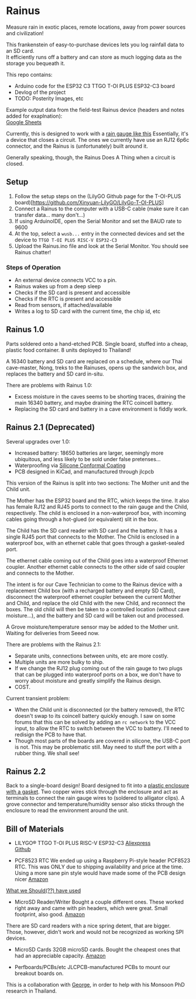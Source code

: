 # Rainus
Measure rain in exotic places, remote locations, away from power sources and civilization!

This frankenstein of easy-to-purchase devices lets you log rainfall data to an SD card.  
It efficiently runs off a battery and can store as much logging data as the storage you bequeath it.

This repo contains:
* Arduino code for the ESP32 C3 TTGO T-OI PLUS ESP32-C3 board
* Devlog of the project
* TODO: Posterity Images, etc

Example output data from the field-test Rainus device (headers and notes added for exaplnation):  
[Google Sheets](https://docs.google.com/spreadsheets/d/1Qej0Jb0RguejD68-Whe8UmjqHHGkIUU_zKdhaDspYHQ)

Currently, this is designed to work with a [rain gauge like this](https://www.scientificsales.com/6466-Davis-AeroCone-Rain-Gauge-with-Mountable-Base-p/6466.htm)
Essentially, it's a device that closes a circuit. The ones we currently have use an RJ12 6p6c connector, and the Rainus is (unfortunately) built around it. 

Generally speaking, though, the Rainus Does A Thing when a circuit is closed.

## Setup
1. Follow the setup steps on the (LilyGO Github page for the T-OI-PLUS board)[https://github.com/Xinyuan-LilyGO/LilyGo-T-OI-PLUS]
1. Connect a Rainus to the computer with a USB-C cable (make sure it can transfer data... many don't...)
1. If using ArduinoIDE, open the Serial Monitor and set the BAUD rate to 9600
1. At the top, select a `wusb...` entry in the connected devices and set the device to `TTGO T-OI PLUS RISC-V ESP32-C3`
1. Upload the Rainus.ino file and look at the Serial Monitor. You should see Rainus chatter!

### Steps of Operation
* An external device connects VCC to a pin.
* Rainus wakes up from a deep sleep
* Checks if the SD card is present and accessible
* Checks if the RTC is present and accessible
* Read from sensors, if attached/available
* Writes a log to SD card with the current time, the chip id, etc


## Rainus 1.0
Parts soldered onto a hand-etched PCB. Single board, stuffed into a cheap, plastic food container.
8 units deployed to Thailand!

A 16340 battery and SD card are replaced on a schedule, where our Thai cave-master, Nong, treks to the Rainuses, opens up the sandwich box, and replaces the battery and SD card in-situ.

There are problems with Rainus 1.0:
* Excess moisture in the caves seems to be shorting traces, draining the main 16340 battery, and maybe draining the RTC coincell battery.
* Replacing the SD card and battery in a cave environment is fiddly work.

## Rainus 2.1 (Deprecated)
Several upgrades over 1.0:
* Increased battery: 18650 batteries are larger, seemingly more ubiquitous, and less likely to be sold under false pretenses...
* Waterproofing via [Silicone Conformal Coating](https://www.amazon.com/gp/product/B085G42TGS)
* PCB designed in KiCad, and manufactured through jlcpcb

This version of the Rainus is split into two sections:
The Mother unit and the Child unit.

The Mother has the ESP32 board and the RTC, which keeps the time. It also has female RJ12 and RJ45 ports to connect to the rain gauge and the Child, respectively. The child is enclosed in a non-waterproof box, with incoming cables going through a hot-glued (or equivalent) slit in the box. 

The Child has the SD card reader with SD card and the battery. It has a single RJ45 port that connects to the Mother. The Child is enclosed in a waterproof box, with an ethernet cable that goes through a gasket-sealed port.

The ethernet cable coming out of the Child goes into a waterproof Ethernet coupler. Another ethernet cable connects to the other side of said coupler and connects to the Mother. 

The intent is for our Cave Technician to come to the Rainus device with a replacement Child box (with a recharged battery and empty SD Card), disconnect the waterproof ethernet coupler between the current Mother and Child, and replace the old Child with the new Child, and reconnect the boxes. The old child will then be taken to a controlled location (without cave moisture...), and the battery and SD card will be taken out and processed.

A Grove moisture/temperature sensor may be added to the Mother unit. Waiting for deliveries from Seeed now.

There are problems with the Rainus 2.1:
* Separate units, connections between units, etc are more costly.
* Multiple units are more bulky to ship.
* If we change the RJ12 plug coming out of the rain gauge to two plugs that can be plugged into waterproof ports on a box, we don't have to worry about moisture and greatly simplify the Rainus design.
* COST.

Current transient problem:
* When the Child unit is disconnected (or the battery removed), the RTC doesn't swap to its coincell battery quickly enough. I saw on some forums that this can be solved by adding an `rc network` to the VCC input, to allow the RTC to switch between the VCC to battery. I'll need to redisign the PCB to have that.
* Though most parts of the boards are covered in silicone, the USB-C port is not. This may be problematic still. May need to stuff the port with a rubber thing. We shall see!

## Rainus 2.2
Back to a single-board design!
Board designed to fit into a [plastic enclosure with a gasket](https://www.amazon.com/dp/B07RTYYHK7).
Two copper wires stick through the enclosure and act as terminals to connect the rain gauge wires to (soldered to alligator clips).
A grove connector and temperature/humidity sensor also sticks through the enclosure to read the environment around the unit.


## Bill of Materials
* LILYGO® TTGO T-OI PLUS RISC-V ESP32-C3
[Aliexpress](https://www.aliexpress.us/item/3256803168396369.html)  
[Github](https://github.com/Xinyuan-LilyGO/LilyGo-T-OI-PLUS)

* PCF8523 RTC
We ended up using a Raspberry Pi-style header PCF8523 RTC. This was ONLY due to shipping availability and price at the time.  
Using a more sane pin style would have made some of the PCB design nicer
[Amazon](https://www.amazon.com/dp/B072DWKDW9)

[What we Should(??) have used](https://a.co/d/cd6rMIO)

* MicroSD Reader/Writer
Bought a couple different ones. These worked right away and came with pin headers, which were great. Small footprint, also good.
[Amazon](https://www.amazon.com/dp/B08CMLG4D6)

There are SD card readers with a nice spring detent, that are bigger.  
Those, however, didn't work and would not be recognized as working SPI devices.

* MicroSD Cards
32GB microSD cards. Bought the cheapest ones that had an appreciable capacity.
[Amazon](https://www.amazon.com/dp/B07RVFZ3F3)

* Perfboards/PCBs/etc
JLCPCB-manufactured PCBs to mount our breakout boards on.

This is a collaboration with [George](https://github.com/kxygk), in order to help with his Monsoon PhD research in Thailand.